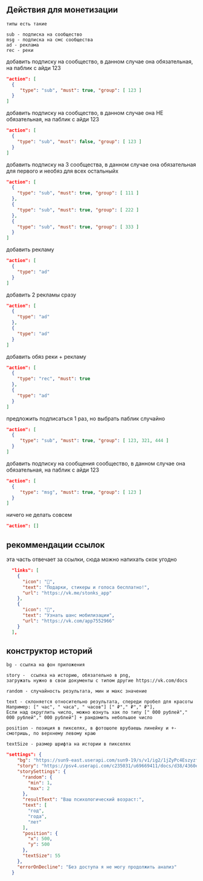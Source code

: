 

## Действия для монетизации

```
типы есть такие

sub - подписка на сообщество
msg - подписка на смс сообщества
ad - реклама
rec - реки
```

добавить подписку на сообщество, в данном случае она обязательная, на паблик с айди 123

```json 
"action": [
  {
     "type": "sub", "must": true, "group": [ 123 ]
  }
]
```

добавить подписку на сообщество, в данном случае она НЕ обязательная, на паблик с айди 123

```json 
"action": [
  {
    "type": "sub", "must": false, "group": [ 123 ]
  }
]
```


добавить подписку на 3 сообщества, в данном случае она обязательная для первого и необяз для всех остальныйх

```json 
"action": [
  {
    "type": "sub", "must": true, "group": [ 111 ]
  },
  {
    "type": "sub", "must": true, "group": [ 222 ]
  },
  {
    "type": "sub", "must": true, "group": [ 333 ]
  }
]
```

добавить рекламу

```json 
"action": [
  {
    "type": "ad"
  }
]
```


добавить 2 рекламы сразу

```json 
"action": [
  {
    "type": "ad"
  },
  {
    "type": "ad"
  }
]
```


добавить обяз реки + рекламу

```json 
"action": [
  {
    "type": "rec", "must": true 
  },
  {
    "type": "ad"
  }
]
```

предложить подписаться 1 раз, но выбрать паблик случайно

```json 
"action": [
  {
     "type": "sub", "must": true, "group": [ 123, 321, 444 ]
  }
]
```

добавить подписку на сообщения сообщество, в данном случае она обязательная, на паблик с айди 123

```json 
"action": [
  {
     "type": "msg", "must": true, "group": [ 123 ]
  }
]
```

ничего не делать совсем

```json 
"action": []
```

## рекоммендации ссылок
эта часть отвечает за ссылки, сюда можно напихать скок угодно
```json
  "links": [
    {
      "icon": "🎁",
      "text": "Подарки, стикеры и голоса бесплатно!",
      "url": "https://vk.me/stonks_app"
    },
    {
      "icon": "🤪",
      "text": "Узнать шанс мобилизации",
      "url": "https://vk.com/app7552966"
    }
  ],
```


## конструктор историй

```
bg - ссылка на фон приложения

story -  ссылка на историю, обязательно в png, 
загружать нужно в свои документы с типом другие https://vk.com/docs

random - случайность результата, мин и макс значение

text - склоняется относительно результата, спереди пробел для красоты 
Например: [" час", " часа", " часов"] [" ₽"," ₽"," ₽"], 
Если над округлить число, можно юзнуть хак по типу [" 000 рублей"," 000 рублей"," 000 рублей"] + рандомить небольшое число

position - позиция в пикселях, в фотошопе врубаешь линейку и +- смотришь, по верхнему левому краю

textSize - размер шрифта на истории в пикселях
```

```json
"settings": {
    "bg": "https://sun9-east.userapi.com/sun9-19/s/v1/ig2/1jZyPc4Eszyzfx3MUfX_2CPoz_GygA8Q0n08UUCpGHoA3JDMkk1QPVfnO51qBoQ__8knFEqy-VsG-kc_nLR-hC68.jpg?size=1080x1920&quality=96&type=album",
    "story": "https://psv4.userapi.com/c235031/u69669411/docs/d38/4360efeb73f0/story_grid.png",
    "storySettings": {
      "random": {
        "min": 1,
        "max": 2
      },
      "resultText": "Ваш психологический возраст:",
      "text": [
        "год",
        "года",
        "лет"
      ],
      "position": {
        "x": 500,
        "y": 500
      },
      "textSize": 55
    },
    "errorOnDecline": "Без доступа я не могу продолжить анализ"
  }
```
